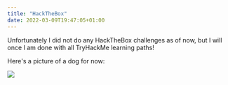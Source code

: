 ```yaml
---
title: "HackTheBox"
date: 2022-03-09T19:47:05+01:00
---
```


Unfortunately I did not do any HackTheBox challenges as of now, but I will once I am done with all TryHackMe learning paths!

Here's a picture of a dog for now:

![](../../../images/content/misc/hacking_doge.png)
